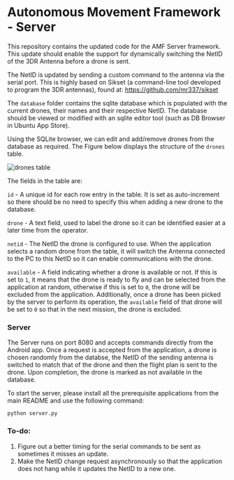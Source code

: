# Autonomous Movement Framework - Server

This repository contains the updated code for the AMF Server framework. This update should enable the support for dynamically switching the NetID of the 3DR Antenna before a drone is sent.

The NetID is updated by sending a custom command to the antenna via the serial port. This is highly based on Sikset (a command-line tool developed to program the 3DR antennas), found at: https://github.com/mr337/sikset

The `database` folder contains the sqlite database which is populated with the current drones, their names and their respective NetID. The database should be viewed or modified with an sqlite editor tool (such as DB Browser in Ubuntu App Store). 

Using the SQLite browser, we can edit and add/remove drones from the database as required. The Figure below displays the structure of the `drones` table.

![drones table](http://i.imgur.com/qdNyqxK.png)

The fields in the table are:

`id` - A unique id for each row entry in the table. It is set as auto-increment so there should be no need to specify this when adding a new drone to the database.

 `drone` - A text field, used to label the drone so it can be identified easier at a later time from the operator.
 
 `netid` - The NetID the drone is configured to use. When the application selects a random drone from the table, it will switch the Antenna connected to the PC to this NetID so it can enable communications with the drone.
 
 `available` - A field indicating whether a drone is available or not. If this is set to `1`, it means that the drone is ready to fly and can be selected from the application at random, otherwise if this is set to `0`, the drone will be excluded from the application. Additionally, once a drone has been picked by the server to perform its operation, the `available` field of that drone will be set to `0` so that in the next mission, the drone is excluded.
 
 
### Server

The Server runs on port 8080 and accepts commands directly from the Android app. Once a request is accepted from the application, a drone is chosen randomly from the databse, the NetID of the sending antenna is switched to match that of the drone and then the flight plan is sent to the drone. Upon completion, the drone is marked as not available in the database.

To start the server, please install all the prerequisite applications from the main README and use the following command:

`python server.py`


### To-do:

1. Figure out a better timing for the serial commands to be sent as sometimes it misses an update.
2. Make the NetID change request asynchronously so that the application does not hang while it updates the NetID to a new one.
